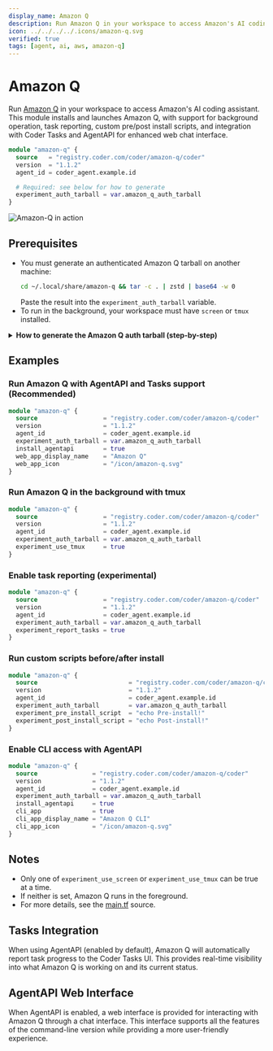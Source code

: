 ```yaml
---
display_name: Amazon Q
description: Run Amazon Q in your workspace to access Amazon's AI coding assistant.
icon: ../../../../.icons/amazon-q.svg
verified: true
tags: [agent, ai, aws, amazon-q]
---
```


# Amazon Q

Run [Amazon Q](https://aws.amazon.com/q/) in your workspace to access Amazon's AI coding assistant. This module installs and launches Amazon Q, with support for background operation, task reporting, custom pre/post install scripts, and integration with Coder Tasks and AgentAPI for enhanced web chat interface.

```tf
module "amazon-q" {
  source   = "registry.coder.com/coder/amazon-q/coder"
  version  = "1.1.2"
  agent_id = coder_agent.example.id

  # Required: see below for how to generate
  experiment_auth_tarball = var.amazon_q_auth_tarball
}
```

![Amazon-Q in action](../../.images/amazon-q.png)

## Prerequisites

- You must generate an authenticated Amazon Q tarball on another machine:
  ```sh
  cd ~/.local/share/amazon-q && tar -c . | zstd | base64 -w 0
  ```
  Paste the result into the `experiment_auth_tarball` variable.
- To run in the background, your workspace must have `screen` or `tmux` installed.

<details>
<summary><strong>How to generate the Amazon Q auth tarball (step-by-step)</strong></summary>

**1. Install and authenticate Amazon Q on your local machine:**

- Download and install Amazon Q from the [official site](https://aws.amazon.com/q/developer/).
- Run `q login` and complete the authentication process in your terminal.

**2. Locate your Amazon Q config directory:**

- The config is typically stored at `~/.local/share/amazon-q`.

**3. Generate the tarball:**

- Run the following command in your terminal:
  ```sh
  cd ~/.local/share/amazon-q
  tar -c . | zstd | base64 -w 0
  ```

**4. Copy the output:**

- The command will output a long string. Copy this entire string.

**5. Paste into your Terraform variable:**

- Assign the string to the `experiment_auth_tarball` variable in your Terraform configuration, for example:
  ```tf
  variable "amazon_q_auth_tarball" {
    type    = string
    default = "PASTE_LONG_STRING_HERE"
  }
  ```

**Note:**

- You must re-generate the tarball if you log out or re-authenticate Amazon Q on your local machine.
- This process is required for each user who wants to use Amazon Q in their workspace.

[Reference: Amazon Q documentation](https://docs.aws.amazon.com/amazonq/latest/qdeveloper-ug/generate-docs.html)

</details>

## Examples

### Run Amazon Q with AgentAPI and Tasks support (Recommended)

```tf
module "amazon-q" {
  source                  = "registry.coder.com/coder/amazon-q/coder"
  version                 = "1.1.2"
  agent_id                = coder_agent.example.id
  experiment_auth_tarball = var.amazon_q_auth_tarball
  install_agentapi        = true
  web_app_display_name    = "Amazon Q"
  web_app_icon            = "/icon/amazon-q.svg"
}
```

### Run Amazon Q in the background with tmux

```tf
module "amazon-q" {
  source                  = "registry.coder.com/coder/amazon-q/coder"
  version                 = "1.1.2"
  agent_id                = coder_agent.example.id
  experiment_auth_tarball = var.amazon_q_auth_tarball
  experiment_use_tmux     = true
}
```

### Enable task reporting (experimental)

```tf
module "amazon-q" {
  source                  = "registry.coder.com/coder/amazon-q/coder"
  version                 = "1.1.2"
  agent_id                = coder_agent.example.id
  experiment_auth_tarball = var.amazon_q_auth_tarball
  experiment_report_tasks = true
}
```

### Run custom scripts before/after install

```tf
module "amazon-q" {
  source                         = "registry.coder.com/coder/amazon-q/coder"
  version                        = "1.1.2"
  agent_id                       = coder_agent.example.id
  experiment_auth_tarball        = var.amazon_q_auth_tarball
  experiment_pre_install_script  = "echo Pre-install!"
  experiment_post_install_script = "echo Post-install!"
}
```

### Enable CLI access with AgentAPI

```tf
module "amazon-q" {
  source               = "registry.coder.com/coder/amazon-q/coder"
  version              = "1.1.2"
  agent_id             = coder_agent.example.id
  experiment_auth_tarball = var.amazon_q_auth_tarball
  install_agentapi     = true
  cli_app              = true
  cli_app_display_name = "Amazon Q CLI"
  cli_app_icon         = "/icon/amazon-q.svg"
}
```

## Notes

- Only one of `experiment_use_screen` or `experiment_use_tmux` can be true at a time.
- If neither is set, Amazon Q runs in the foreground.
- For more details, see the [main.tf](./main.tf) source.

## Tasks Integration

When using AgentAPI (enabled by default), Amazon Q will automatically report task progress to the Coder Tasks UI. This provides real-time visibility into what Amazon Q is working on and its current status.

## AgentAPI Web Interface

When AgentAPI is enabled, a web interface is provided for interacting with Amazon Q through a chat interface. This interface supports all the features of the command-line version while providing a more user-friendly experience.

